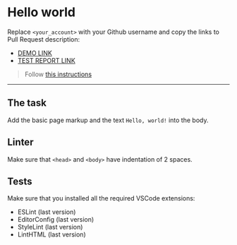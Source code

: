 # Hello world

Replace `<your_account>` with your Github username and copy the links to Pull Request description:
- [DEMO LINK](https://oksenyuk-valentyna.github.io/layout_hello-world/)
- [TEST REPORT LINK](https://oksenyuk-valentyna.github.io/layout_hello-world/report/html_report/)

> Follow [this instructions](https://mate-academy.github.io/layout_task-guideline/#how-to-solve-the-layout-tasks-on-github)
___

## The task

Add the basic page markup and the text `Hello, world!` into the body.

## Linter

Make sure that `<head>` and `<body>` have indentation of 2 spaces.

## Tests

Make sure that you installed all the required VSCode extensions:

- ESLint (last version)
- EditorConfig (last version)
- StyleLint (last version)
- LintHTML (last version)
